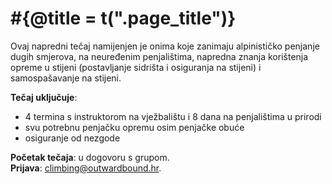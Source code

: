 # #{@title = t(".page_title")}

Ovaj napredni tečaj namijenjen je onima koje zanimaju alpinističko penjanje dugih smjerova, na neuređenim penjalištima, napredna znanja korištenja opreme u stijeni (postavljanje sidrišta i osiguranja na stijeni) i samospašavanje na stijeni.

**Tečaj uključuje**:

- 4 termina s instruktorom na vježbalištu i 8 dana na penjalištima u prirodi
- svu potrebnu penjačku opremu osim penjačke obuće
- osiguranje od nezgode

**Početak tečaja**: u dogovoru s grupom.<br>
**Prijava**: <climbing@outwardbound.hr>.
